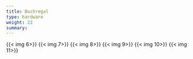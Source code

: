 ```yaml
---
title: Buchregal
type: hardware
weight: 22
summary:
---
```

{{< img 6>}}
{{< img 7>}}
{{< img 8>}}
{{< img 9>}}
{{< img 10>}}
{{< img 11>}}
